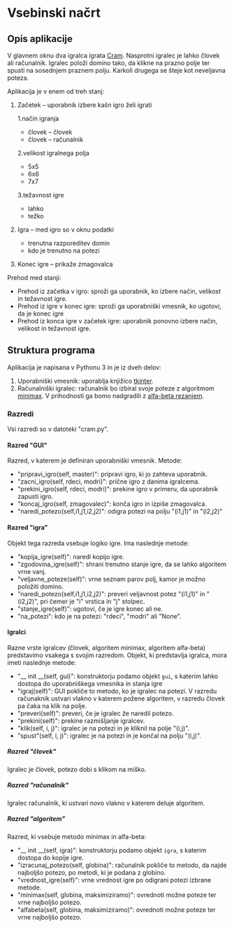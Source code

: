 # Vsebinski načrt

## Opis aplikacije

V glavnem oknu dva igralca igrata [Cram](https://en.wikipedia.org/wiki/Cram_(game)). Nasprotni igralec je lahko človek ali računalnik. Igralec položi domino tako, da klikne na prazno polje ter spusti na sosednjem praznem polju. Karkoli drugega se šteje kot neveljavna poteza.

Aplikacija je v enem od treh stanj:

1. Začetek – uporabnik izbere kašn igro želi igrati
	
	1.način igranja

	* človek – človek
	* človek – računalnik
	
	2.velikost igralnega polja

	* 5x5
	* 6x6
	* 7x7
	
	3.težavnost igre
	
	* lahko
	* težko
	
2. Igra – med igro so v oknu podatki
	* trenutna razporeditev domin
	* kdo je trenutno na potezi

3. Konec igre – prikaže zmagovalca

Prehod med stanji:

* Prehod iz začetka v igro: sproži ga uporabnik, ko izbere način, velikost in težavnost igre.
* Prehod iz igre v konec igre: sproži ga uporabniški vmesnik, ko ugotovi, da je konec igre
* Prehod iz konca igre v začetek igre: uporabnik ponovno izbere način, velikost in težavnost igre.

## Struktura programa

Aplikacija je napisana v Pythonu 3 in je iz dveh delov:

1. Uporabniški vmesnik: uporablja knjižico [tkinter](http://infohost.nmt.edu/tcc/help/pubs/tkinter/web/index.html).
2. Računalniški igralec: računalnik bo izbiral svoje poteze z algoritmom [minimax](https://en.wikipedia.org/wiki/Minimax). V prihodnosti ga bomo nadgradili z [alfa-beta rezanjem](https://en.wikipedia.org/wiki/Alpha–beta_pruning).

### Razredi

Vsi razredi so v datoteki "cram.py".

#### Razred "GUI"
Razred, v katerem je definiran uporabniški vmesnik. Metode:

* "pripravi_igro(self, master)": pripravi igro, ki jo zahteva uporabnik.
* "zacni_igro(self, rdeci, modri)": prične igro z danima igralcema.
* "prekini_igro(self, rdeci, modri)": prekine igro v primeru, da uporabnik zapusti igro.
* "koncaj_igro(self, zmagovalec)": konča igro in izpiše zmagovalca.
* "naredi_potezo(self,i1,j1,i2,j2)": odigra potezi na polju "(i1,j1)" in "(i2,j2)"

#### Razred "igra"
Objekt tega razreda vsebuje logiko igre. Ima naslednje metode:

* "kopija_igre(self)": naredi kopijo igre.
* "zgodovina_igre(self)": shrani trenutno stanje igre, da se lahko algoritem vrne vanj.
* "veljavne_poteze(self)": vrne seznam parov polj, kamor je možno položiti domino.
* "naredi_potezo(self,i1,j1,i2,j2)": preveri veljavnost potez "(i1,j1)" in "(i2,j2)", pri čemer je "i" vrstica in "j" stolpec.
* "stanje_igre(self)": ugotovi, če je igre konec ali ne.
* "na_potezi": kdo je na potezi: "rdeci", "modri" ali "None".

#### Igralci
Razne vrste igralcev (človek, algoritem minimax, algoritem alfa-beta) predstavimo vsakega s svojim razredom. Objekt, ki predstavlja igralca, mora imeti naslednje metode:

* "__ init __(self, gui)": konstruktorju podamo objekt `gui`, s katerim lahko dostopa do uporabniškega vmesnika in stanja igre
* "igraj(self)": GUI pokliče to metodo, ko je igralec na potezi. V razredu računaknik ustvari vlakno v katerem požene algoritem, v razredu človek pa čaka na klik na polje.
* "preveri(self)": preveri, če je igralec že naredil potezo.
* "prekini(self)":  prekine razmišljanje igralcev.
* "klik(self, i, j)": igralec je na potezi in je kliknil na polje "(i,j)".
* "spust"(self, i, j)": igralec je na potezi in je končal na polju "(i,j)".

##### Razred "človek"
Igralec je človek, potezo dobi s klikom na miško.

##### Razred "računalnik"
Igralec računalnik, ki ustvari novo vlakno v katerem deluje algoritem.

##### Razred "algoritem"
Razred, ki vsebuje metodo minimax in alfa-beta:

* "__ init __(self, igra)": konstruktorju podamo objekt `igra`, s katerim dostopa do kopije igre.
* "izracunaj_potezo(self, globina)": računalnik pokliče to metodo, da najde najboljšo potezo, po metodi, ki je podana z globino.
* "vrednost_igre(self)": vrne vrednost igre po odigrani potezi izbrane metode.
* "minimax(self, globina, maksimiziramo)": ovrednoti možne poteze ter vrne najboljšo potezo.
* "alfabeta(self, globina, maksimiziramo)": ovrednoti možne poteze ter vrne najboljšo potezo.
